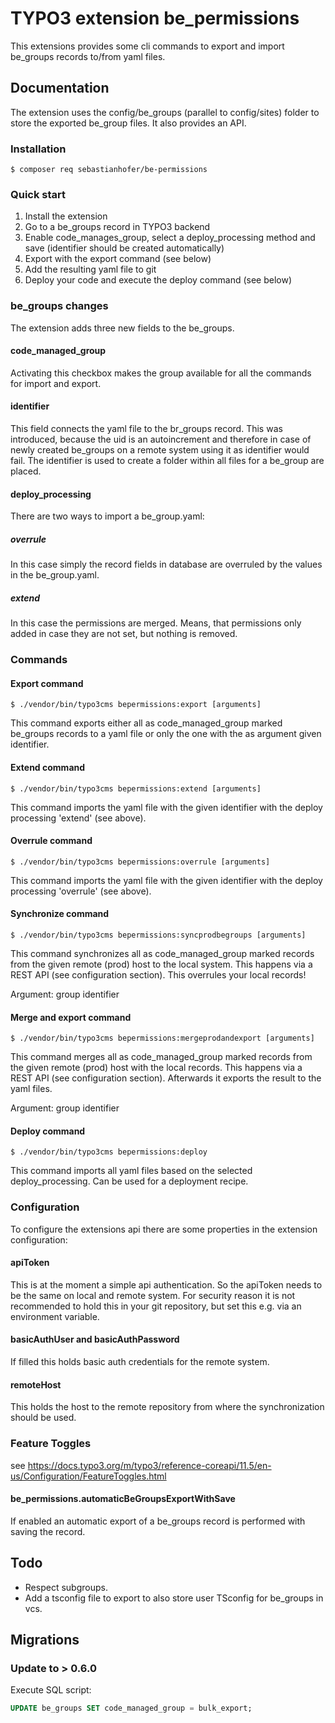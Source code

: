 # TYPO3 extension be_permissions

This extensions provides some cli commands to export and import be_groups records to/from yaml files.

## Documentation

The extension uses the config/be_groups (parallel to config/sites) folder to store the exported be_group files.
It also provides an API.

### Installation

```shell
$ composer req sebastianhofer/be-permissions
```

### Quick start

1. Install the extension
2. Go to a be_groups record in TYPO3 backend
3. Enable code_manages_group, select a deploy_processing method and save (identifier should be created automatically)
4. Export with the export command (see below)
5. Add the resulting yaml file to git
6. Deploy your code and execute the deploy command (see below)

### be_groups changes

The extension adds three new fields to the be_groups.

#### code_managed_group

Activating this checkbox makes the group available for all the commands for import and export.

#### identifier

This field connects the yaml file to the br_groups record. This was introduced, because the uid is an autoincrement and
therefore in case of newly created be_groups on a remote system using it as identifier would fail. The identifier
is used to create a folder within all files for a be_group are placed.

#### deploy_processing

There are two ways to import a be_group.yaml:

##### overrule

In this case simply the record fields in database are overruled by the values in the be_group.yaml.

##### extend

In this case the permissions are merged. Means, that permissions only added in case they are not set, but nothing is
removed.

### Commands

#### Export command

```shell
$ ./vendor/bin/typo3cms bepermissions:export [arguments]
```

This command exports either all as code_managed_group marked be_groups records to a yaml file or only the one with the
as argument given identifier.

#### Extend command

```shell
$ ./vendor/bin/typo3cms bepermissions:extend [arguments]
```

This command imports the yaml file with the given identifier with the deploy processing 'extend' (see above).

#### Overrule command

```shell
$ ./vendor/bin/typo3cms bepermissions:overrule [arguments]
```

This command imports the yaml file with the given identifier with the deploy processing 'overrule' (see above).

#### Synchronize command

```shell
$ ./vendor/bin/typo3cms bepermissions:syncprodbegroups [arguments]
```

This command synchronizes all as code_managed_group marked records from the given remote (prod) host to the local system.
This happens via a REST API (see configuration section). This overrules your local records!

Argument: group identifier

#### Merge and export command

```shell
$ ./vendor/bin/typo3cms bepermissions:mergeprodandexport [arguments]
```

This command merges all as code_managed_group marked records from the given remote (prod) host with the local records.
This happens via a REST API (see configuration section). Afterwards it exports the result to the yaml files.

Argument: group identifier

#### Deploy command

```shell
$ ./vendor/bin/typo3cms bepermissions:deploy
```

This command imports all yaml files based on the selected deploy_processing. Can be used for a deployment recipe.

### Configuration

To configure the extensions api there are some properties in the extension configuration:

#### apiToken

This is at the moment a simple api authentication. So the apiToken needs to be the same on local and remote system. For security
reason it is not recommended to hold this in your git repository, but set this e.g. via an environment variable.

#### basicAuthUser and basicAuthPassword

If filled this holds basic auth credentials for the remote system.

#### remoteHost

This holds the host to the remote repository from where the synchronization should be used.

### Feature Toggles

see https://docs.typo3.org/m/typo3/reference-coreapi/11.5/en-us/Configuration/FeatureToggles.html

#### be_permissions.automaticBeGroupsExportWithSave

If enabled an automatic export of a be_groups record is performed with saving the record.

## Todo

* Respect subgroups.
* Add a tsconfig file to export to also store user TSconfig for be_groups in vcs.

## Migrations

### Update to > 0.6.0

Execute SQL script:

```sql
UPDATE be_groups SET code_managed_group = bulk_export;
```
